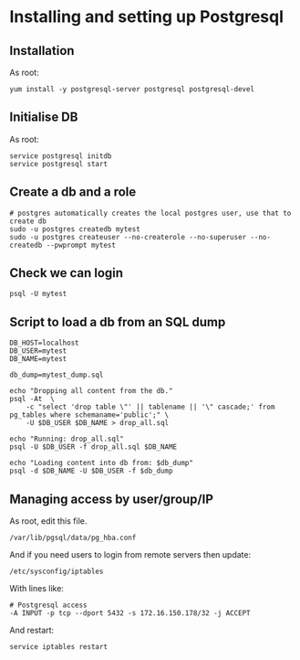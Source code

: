 # Installing and setting up Postgresql

## Installation

As root:

```
yum install -y postgresql-server postgresql postgresql-devel
```

## Initialise DB

As root:

```
service postgresql initdb
service postgresql start
```

## Create a db and a role 

```
# postgres automatically creates the local postgres user, use that to create db
sudo -u postgres createdb mytest
sudo -u postgres createuser --no-createrole --no-superuser --no-createdb --pwprompt mytest
```

## Check we can login

```
psql -U mytest
```

## Script to load a db from an SQL dump

```
DB_HOST=localhost
DB_USER=mytest
DB_NAME=mytest

db_dump=mytest_dump.sql

echo "Dropping all content from the db."
psql -At  \
    -c "select 'drop table \"' || tablename || '\" cascade;' from pg_tables where schemaname='public';" \
    -U $DB_USER $DB_NAME > drop_all.sql

echo "Running: drop_all.sql"
psql -U $DB_USER -f drop_all.sql $DB_NAME

echo "Loading content into db from: $db_dump"
psql -d $DB_NAME -U $DB_USER -f $db_dump
```

## Managing access by user/group/IP

As root, edit this file.

```
/var/lib/pgsql/data/pg_hba.conf
```

And if you need users to login from remote servers then update:

```
/etc/sysconfig/iptables
```

With lines like:

```
# Postgresql access
-A INPUT -p tcp --dport 5432 -s 172.16.150.178/32 -j ACCEPT
```

And restart:

```
service iptables restart
```
